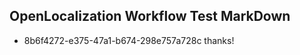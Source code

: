 ## OpenLocalization Workflow Test MarkDown
* 8b6f4272-e375-47a1-b674-298e757a728c thanks!

<!--HONumber=Jul16_HO2-->


